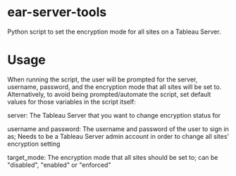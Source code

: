 # ear-server-tools

Python script to set the encryption mode for all sites on a Tableau Server. 

# Usage

When running the script, the user will be prompted for the server, username, password, and the encryption mode that all sites will be set to. Alternatively, to avoid being prompted/automate the script, set default values for those variables in the script itself:

server: The Tableau Server that you want to change encryption status for

username and password: The username and password of the user to sign in as; Needs to be a Tableau Server admin account in order to change all sites' encryption setting

target_mode: The encryption mode that all sites should be set to; can be "disabled", "enabled" or "enforced"
